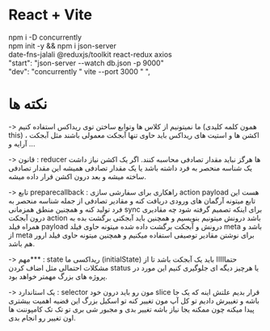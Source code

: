 # React + Vite

npm i -D concurrently <br/>
npm init -y && npm i json-server <br/>
date-fns-jalali @reduxjs/toolkit react-redux axios <br/>
"start": "json-server --watch db.json -p 9000" <br/>
"dev": "concurrently \" vite --port 3000 \" ", <br/>

# نکته ها

-> ما نمیتونیم از کلاس ها وتوابع ساختن توی ریداکس استفاده کنیم (همون کلمه کلیدی this)
  اکشن ها و استیت های ریداکس باید حاوی تنها آبجکت معمولی باشند مثل آبجکت ، آرایه و ... <br/>
  
-> قانون : reducer ها هرگز نباید مقدار تصادفی محاسبه کنند.
اگر یک اکشن نیاز داشت یک شناسه منحصر به فرد داشته باشد یا یک مقدار تصادفی همیشه این مقدار تصادفی ساخته میشه و بعد درون اکشن قرار داده میشه.<br/>

-> تابع preparecallback : راهکاری برای سفارشی سازی action payload هست این تابع میتونه آرگمان های ورودی دریافت کنه و مقادیر تصادفی از جمله شناسه منحصر به فرد تولید کنه  و همچنین منطق همزمانی sync برای اینکه تصمیم گرفته شود چه مقادیری درون آبجکت action باشد درونش میتونیم بنویسیم و همچنین باید آبجکتی برگشت بده به همراه فیلد payload درونش و آبجکت برگشت داده شده میتونه حاوی فیلد meta باشد و از meta برای نوشتن مقادیر توصیفی استفاده میکنیم و همچنین میتونه حاوی فیلد ارور هم باشد.<br/>

-> مهم*** : state ریداکسی ما (initialState) حتمااااا باید یک آبجکت باشد تا از مشکلات احتمالی مثل اضاف کردن status یا هرچیز دیگه ای جلوگیری کنیم این مورد در پروژه های بزرگ مهمتر خواهد بود.<br/>

-> یک استاندارد : selector مون رو باید درون خود slice قرار بدیم علتش اینه که یک جا باشه و تغییرش دادیم تو کل آپ مون تغییر کنه تو اسکیل بزرگ این قضیه اهمیت بیشتری پیدا میکنه چون ممکنه یجا نیاز باشه تغییر بدی و مجبور شی بری تو تک تک کامپوننت ها اون تغییر رو انجام بدی. <br/>


